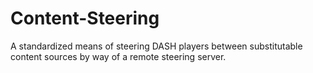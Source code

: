 # Content-Steering
A standardized means of steering DASH players between substitutable content sources by way of a remote steering server. 
